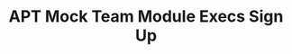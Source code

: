 ---
title: APT Mock Team Module Execs Sign Up
redirect_to: https://docs.google.com/spreadsheets/d/1sIYAL9D8JlbLqRPbrMWZ5QBYAOxo7FsrCGN0pONFIzc/edit?usp=sharing
redirect_from: 
  - /MockModuleSignup
  - /mockmodulesignup
---